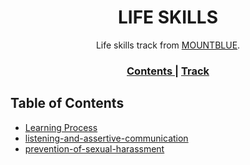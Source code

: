 <h1 align="center">LIFE SKILLS</h1>

<div align="center">
   Life skills track from  <a href="https://www.mountblue.io/" target="_blank">MOUNTBLUE</a>.
</div>

<div align="center">
  <h3>
    <a href="https://github.com/vishalsharma1777/life-skills" target="_blank">
      Contents
    </a>
    <span> | </span>
    <a href="https://github.com/mountblue/life-skills-track/blob/main/learning-process.md" target="_blank">
      Track
    </a>
  </h3>
</div>

<!-- TABLE OF CONTENTS -->

## Table of Contents

- [Learning Process](https://github.com/vishalsharma1777/life-skills/blob/main/learning-process.md)
- [listening-and-assertive-communication](https://github.com/vishalsharma1777/life-skills/blob/main/listening-and-assertive-communication.md)
- [prevention-of-sexual-harassment](https://github.com/vishalsharma1777/life-skills/blob/main/prevention-of-sexual-harassment.md)